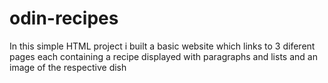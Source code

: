 # odin-recipes
In this simple HTML project i built a basic website which links to 3 diferent pages each containing a recipe displayed with paragraphs and lists and an image of the respective dish